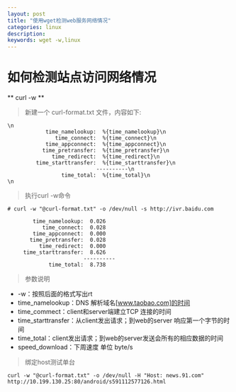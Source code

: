 ```yaml
---
layout: post
title: "使用wget检测web服务网络情况"
categories: linux
description: 
keywords: wget -w,linux
---
```


# 如何检测站点访问网络情况

** curl -w **

> 新建一个 curl-format.txt 文件，内容如下:

	\n
				time_namelookup:  %{time_namelookup}\n
				   time_connect:  %{time_connect}\n
				time_appconnect:  %{time_appconnect}\n
			   time_pretransfer:  %{time_pretransfer}\n
				  time_redirect:  %{time_redirect}\n
			 time_starttransfer:  %{time_starttransfer}\n
								----------\n
					 time_total:  %{time_total}\n
	\n

> 执行curl -w命令

	# curl -w "@curl-format.txt" -o /dev/null -s http://ivr.baidu.com
	
	        time_namelookup:  0.026
	           time_connect:  0.028
	        time_appconnect:  0.000
	       time_pretransfer:  0.028
	          time_redirect:  0.000
	     time_starttransfer:  8.626
	                        ----------
	             time_total:  8.738

> 参数说明

-  -w：按照后面的格式写出rt
- time_namelookup：DNS 解析域名[www.taobao.com]的时间 
- time_commect：client和server端建立TCP 连接的时间
- time_starttransfer：从client发出请求；到web的server 响应第一个字节的时间
- time_total：client发出请求；到web的server发送会所有的相应数据的时间
- speed_download：下周速度  单位 byte/s

> 绑定host测试单台

	curl -w "@curl-format.txt" -o /dev/null -H "Host: news.91.com" http://10.199.130.25:80/android/s591112577126.html
